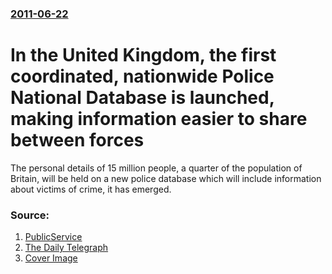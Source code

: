 ### [2011-06-22](/news/2011/06/22/index.md)

# In the United Kingdom, the first coordinated, nationwide Police National Database is launched, making information easier to share between forces 

The personal details of 15 million people, a quarter of the population of Britain, will be held on a new police database which will include information about victims of crime, it has emerged.


### Source:

1. [PublicService](http://www.publicservice.co.uk/news_story.asp?id=16679)
2. [The Daily Telegraph](http://www.telegraph.co.uk/news/uknews/crime/8580657/Quarter-of-UK-population-will-be-on-new-police-database.html)
2. [Cover Image](http://i.telegraph.co.uk/multimedia/archive/01923/AEF8M5_1923132a.jpg)
